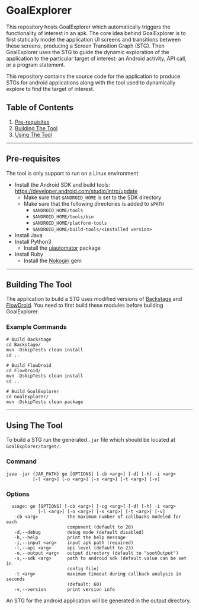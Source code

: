 # GoalExplorer

This repository hosts GoalExplorer which automatically triggers the functionality of interest in an apk. 
The core idea behind GoalExplorer is to first statically model the application UI screens and transitions between these screens, producing a Screen Transition Graph (STG). 
Then GoalExplorer uses the STG to guide the dynamic exploration of the application to the particular target of interest: an Android activity, API call, or a program statement.

This repository contains the source code for the application to produce STGs for android applications along with the tool 
used to dynamically explore to find the target of interest. 

## Table of Contents
1. [Pre-requisites](#pre-requisites)
2. [Building The Tool](#Building-The-Tool)
3. [Using The Tool](#Using-The-Tool)
---


## Pre-requisites
The tool is only support to run on a Linux environment
* Install the Android SDK and build tools: https://developer.android.com/studio/intro/update
    * Make sure that `$ANDROID_HOME` is set to the SDK directory 
    * Make sure that the following directories is added to `$PATH`
        * `$ANDROID_HOME/tools`
        * `$ANDROID_HOME/tools/bin`
        * `$ANDROID_HOME/platform-tools`
        * `$ANDROID_HOME/build-tools/<installed version>`
* Install Java
* Install Python3
    * Install the [uiautomator](https://github.com/xiaocong/uiautomator) package
* Install Ruby 
    * Install the [Nokogiri](https://nokogiri.org/tutorials/installing_nokogiri.html) gem
---


## Building The Tool
The application to build a STG uses modified versions of [Backstage](https://github.com/uds-se/backstage) and 
[FlowDroid](https://github.com/secure-software-engineering/FlowDroid). You need to first build these modules before 
building GoalExplorer. 

### Example Commands
```
# Build Backstage
cd Backstage/
mvn -DskipTests clean install 
cd .. 

# Build FlowDroid
cd FlowDroid/
mvn -DskipTests clean install
cd .. 

# Build GoalExplorer 
cd GoalExplorer/ 
mvn -DskipTests clean package
```
---


## Using The Tool 
To build a STG run the generated `.jar` file which should be located at 
`GoalExplorer/target/`. 

### Command
```
java -jar {JAR_PATH} ge [OPTIONS] [-cb <arg>] [-d] [-h] -i <arg> 
          [-l <arg>] [-o <arg>] [-s <arg>] [-t <arg>] [-v]
```

### Options
```
  usage: ge [OPTIONS] [-cb <arg>] [-cg <arg>] [-d] [-h] -i <arg> 
            [-l <arg>] [-o <arg>] [-s <arg>] [-t <arg>] [-v]
   -cb <arg>           the maximum number of callbacks modeled for each
                       component (default to 20)
   -d,--debug          debug mode (default disabled)
   -h,--help           print the help message
   -i,--input <arg>    input apk path (required)
   -l,--api <arg>      api level (default to 23)
   -o,--output <arg>   output directory (default to "sootOutput")
   -s,--sdk <arg>      path to android sdk (default value can be set in
                       config file)
   -t <arg>            maximum timeout during callback analysis in seconds
                       (default: 60)
   -v,--version        print version info
```

An STG for the android application will be generated in the output directory. 